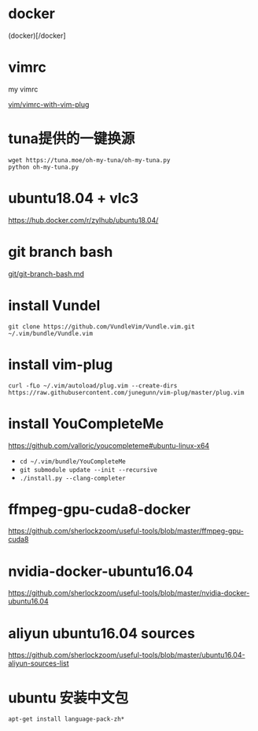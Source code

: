 # docker

(docker)[/docker]

# vimrc
my vimrc

[vim/vimrc-with-vim-plug](vim/vimrc-with-vim-plug)

# tuna提供的一键换源

```
wget https://tuna.moe/oh-my-tuna/oh-my-tuna.py
python oh-my-tuna.py
```


# ubuntu18.04 + vlc3

https://hub.docker.com/r/zylhub/ubuntu18.04/

# git branch bash 

[git/git-branch-bash.md](git/git-branch-bash.md)

# install Vundel

`git clone https://github.com/VundleVim/Vundle.vim.git ~/.vim/bundle/Vundle.vim`

# install vim-plug

`curl -fLo ~/.vim/autoload/plug.vim --create-dirs https://raw.githubusercontent.com/junegunn/vim-plug/master/plug.vim`

# install YouCompleteMe

https://github.com/valloric/youcompleteme#ubuntu-linux-x64

+ `cd ~/.vim/bundle/YouCompleteMe`
+ `git submodule update --init --recursive`
+ `./install.py --clang-completer`

# ffmpeg-gpu-cuda8-docker

https://github.com/sherlockzoom/useful-tools/blob/master/ffmpeg-gpu-cuda8

# nvidia-docker-ubuntu16.04

https://github.com/sherlockzoom/useful-tools/blob/master/nvidia-docker-ubuntu16.04


# aliyun ubuntu16.04 sources

https://github.com/sherlockzoom/useful-tools/blob/master/ubuntu16.04-aliyun-sources-list

# ubuntu 安装中文包

`apt-get install language-pack-zh*`

